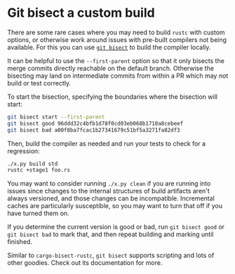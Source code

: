 # Git bisect a custom build

There are some rare cases where you may need to build `rustc` with custom options, or otherwise work around issues with pre-built compilers not being available.
For this you can use [`git bisect`] to build the compiler locally.

It can be helpful to use the `--first-parent` option so that it only bisects the merge commits directly reachable on the default branch.
Otherwise the bisecting may land on intermediate commits from within a PR which may not build or test correctly.

To start the bisection, specifying the boundaries where the bisection will start:

```sh
git bisect start --first-parent
git bisect good 96ddd32c4bfb1d78f0cd03eb068b1710a8cebeef
git bisect bad a00f8ba7fcac1b27341679c51bf5a3271fa82df3
```

Then, build the compiler as needed and run your tests to check for a regression:

```sh
./x.py build std
rustc +stage1 foo.rs
```

You may want to consider running `./x.py clean` if you are running into issues since changes to the internal structures of build artifacts aren't always versioned, and those changes can be incompatible.
Incremental caches are particularly susceptible, so you may want to turn that off if you have turned them on.

If you determine the current version is good or bad, run `git bisect good` or `git bisect bad` to mark that, and then repeat building and marking until finished.

Similar to `cargo-bisect-rustc`, `git bisect` supports scripting and lots of other goodies.
Check out its documentation for more.

[`git bisect`]: https://git-scm.com/docs/git-bisect
